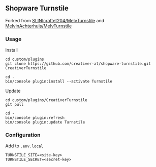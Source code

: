 ## Shopware Turnstile

Forked from [SLINIcraftet204/MelvTurnstile](https://github.com/SLINIcraftet204/MelvTurnstile) and [MelvinAchterhuis/MelvTurnstile](https://github.com/MelvinAchterhuis/MelvTurnstile)

### Usage

Install

    cd custom/plugins
    git clone https://github.com/creativer-at/shopware-turnstile.git CreativerTurnstile

    cd -
    bin/console plugin:install --activate Turnstile

Update

    cd custom/plugins/CreativerTurnstile
    git pull

    cd -
    bin/console plugin:refresh
    bin/console plugin:update Turnstile

### Configuration

Add to `.env.local`

    TURNSTILE_SITE=<site-key>
    TURNSTILE_SECRET=<secret-key>
